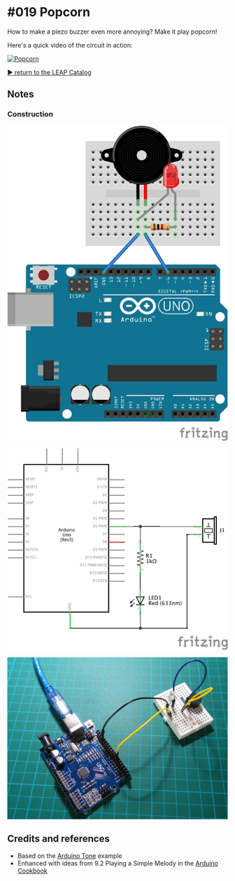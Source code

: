 # #019 Popcorn

How to make a piezo buzzer even more annoying? Make it play popcorn!

Here's a quick video of the circuit in action:

[![Popcorn](http://img.youtube.com/vi/ntVrqIyf4y8/0.jpg)](http://www.youtube.com/watch?v=ntVrqIyf4y8)


[:arrow_forward: return to the LEAP Catalog](https://leap.tardate.com)

## Notes

### Construction

![The Breadboard](./assets/Popcorn_bb.jpg?raw=true)

![The Schematic](./assets/Popcorn_schematic.jpg?raw=true)

![The Build](./assets/Popcorn_build.jpg?raw=true)

## Credits and references
* Based on the [Arduino Tone](http://arduino.cc/en/Tutorial/Tone) example
* Enhanced with ideas from 9.2 Playing a Simple Melody in the [Arduino Cookbook](http://www.amazon.com/gp/product/1449313876/ref=as_li_tl?ie=UTF8&camp=1789&creative=390957&creativeASIN=1449313876&linkCode=as2&tag=itsaprli-20&linkId=5F6YF3D5RCEZYXUU)

